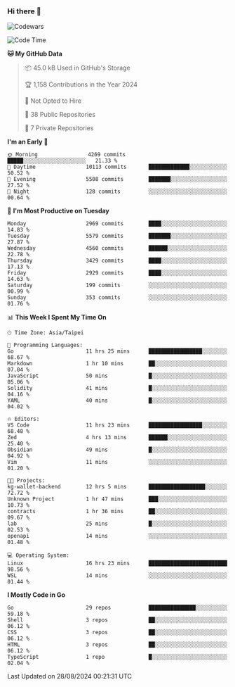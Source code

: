 ### Hi there 👋

![Codewars](https://www.codewars.com/users/omegaatt36/badges/small)

<!--START_SECTION:waka-->
![Code Time](http://img.shields.io/badge/Code%20Time-2%2C725%20hrs%2057%20mins-blue)

**🐱 My GitHub Data** 

> 📦 45.0 kB Used in GitHub's Storage 
 > 
> 🏆 1,158 Contributions in the Year 2024
 > 
> 🚫 Not Opted to Hire
 > 
> 📜 38 Public Repositories 
 > 
> 🔑 7 Private Repositories 
 > 
**I'm an Early 🐤** 

```text
🌞 Morning                4269 commits        █████░░░░░░░░░░░░░░░░░░░░   21.33 % 
🌆 Daytime                10113 commits       █████████████░░░░░░░░░░░░   50.52 % 
🌃 Evening                5508 commits        ███████░░░░░░░░░░░░░░░░░░   27.52 % 
🌙 Night                  128 commits         ░░░░░░░░░░░░░░░░░░░░░░░░░   00.64 % 
```
📅 **I'm Most Productive on Tuesday** 

```text
Monday                   2969 commits        ████░░░░░░░░░░░░░░░░░░░░░   14.83 % 
Tuesday                  5579 commits        ███████░░░░░░░░░░░░░░░░░░   27.87 % 
Wednesday                4560 commits        ██████░░░░░░░░░░░░░░░░░░░   22.78 % 
Thursday                 3429 commits        ████░░░░░░░░░░░░░░░░░░░░░   17.13 % 
Friday                   2929 commits        ████░░░░░░░░░░░░░░░░░░░░░   14.63 % 
Saturday                 199 commits         ░░░░░░░░░░░░░░░░░░░░░░░░░   00.99 % 
Sunday                   353 commits         ░░░░░░░░░░░░░░░░░░░░░░░░░   01.76 % 
```


📊 **This Week I Spent My Time On** 

```text
🕑︎ Time Zone: Asia/Taipei

💬 Programming Languages: 
Go                       11 hrs 25 mins      █████████████████░░░░░░░░   68.67 % 
Markdown                 1 hr 10 mins        ██░░░░░░░░░░░░░░░░░░░░░░░   07.04 % 
JavaScript               50 mins             █░░░░░░░░░░░░░░░░░░░░░░░░   05.06 % 
Solidity                 41 mins             █░░░░░░░░░░░░░░░░░░░░░░░░   04.16 % 
YAML                     40 mins             █░░░░░░░░░░░░░░░░░░░░░░░░   04.02 % 

🔥 Editors: 
VS Code                  11 hrs 23 mins      █████████████████░░░░░░░░   68.48 % 
Zed                      4 hrs 13 mins       ██████░░░░░░░░░░░░░░░░░░░   25.40 % 
Obsidian                 49 mins             █░░░░░░░░░░░░░░░░░░░░░░░░   04.92 % 
Vim                      11 mins             ░░░░░░░░░░░░░░░░░░░░░░░░░   01.20 % 

🐱‍💻 Projects: 
kg-wallet-backend        12 hrs 5 mins       ██████████████████░░░░░░░   72.72 % 
Unknown Project          1 hr 47 mins        ███░░░░░░░░░░░░░░░░░░░░░░   10.73 % 
contracts                1 hr 36 mins        ██░░░░░░░░░░░░░░░░░░░░░░░   09.67 % 
lab                      25 mins             █░░░░░░░░░░░░░░░░░░░░░░░░   02.53 % 
openapi                  14 mins             ░░░░░░░░░░░░░░░░░░░░░░░░░   01.48 % 

💻 Operating System: 
Linux                    16 hrs 23 mins      █████████████████████████   98.56 % 
WSL                      14 mins             ░░░░░░░░░░░░░░░░░░░░░░░░░   01.44 % 
```

**I Mostly Code in Go** 

```text
Go                       29 repos            ███████████████░░░░░░░░░░   59.18 % 
Shell                    3 repos             ██░░░░░░░░░░░░░░░░░░░░░░░   06.12 % 
CSS                      3 repos             ██░░░░░░░░░░░░░░░░░░░░░░░   06.12 % 
HTML                     3 repos             ██░░░░░░░░░░░░░░░░░░░░░░░   06.12 % 
TypeScript               1 repo              █░░░░░░░░░░░░░░░░░░░░░░░░   02.04 % 
```




 Last Updated on 28/08/2024 00:21:31 UTC
<!--END_SECTION:waka-->

<!--
**omegaatt36/omegaatt36** is a ✨ _special_ ✨ repository because its `README.md` (this file) appears on your GitHub profile.

Here are some ideas to get you started:

- 🔭 I’m currently working on ...
- 🌱 I’m currently learning ...
- 👯 I’m looking to collaborate on ...
- 🤔 I’m looking for help with ...
- 💬 Ask me about ...
- 📫 How to reach me: ...
- 😄 Pronouns: ...
- ⚡ Fun fact: ...
-->
